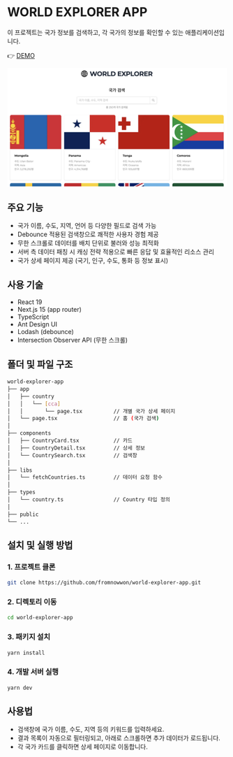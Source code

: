# WORLD EXPLORER APP

이 프로젝트는 국가 정보를 검색하고, 각 국가의 정보를 확인할 수 있는 애플리케이션입니다.

👉 [DEMO](https://world-explorer-app-ochre.vercel.app/)

![미리보기](./public/demo.png)

## 주요 기능

- 국가 이름, 수도, 지역, 언어 등 다양한 필드로 검색 가능
- Debounce 적용된 검색창으로 쾌적한 사용자 경험 제공
- 무한 스크롤로 데이터를 배치 단위로 불러와 성능 최적화
- 서버 측 데이터 패칭 시 캐싱 전략 적용으로 빠른 응답 및 효율적인 리소스 관리
- 국가 상세 페이지 제공 (국기, 인구, 수도, 통화 등 정보 표시)

## 사용 기술

- React 19
- Next.js 15 (app router)
- TypeScript
- Ant Design UI
- Lodash (debounce)
- Intersection Observer API (무한 스크롤)

## 폴더 및 파일 구조

```bash
world-explorer-app
├── app
│   ├── country
│   │   └── [cca]
│   │       └── page.tsx          // 개별 국가 상세 페이지
│   └── page.tsx                  // 홈 (국가 검색)
│
├── components
│   ├── CountryCard.tsx           // 카드
│   ├── CountryDetail.tsx         // 상세 정보
│   └── CountrySearch.tsx         // 검색창
│
├── libs
│   └── fetchCountries.ts         // 데이터 요청 함수
│
├── types
│   └── country.ts                // Country 타입 정의
│
├── public
└── ...
```

## 설치 및 실행 방법

### 1. 프로젝트 클론

```bash
git clone https://github.com/fromnowwon/world-explorer-app.git
```

### 2. 디렉토리 이동

```bash
cd world-explorer-app
```

### 3. 패키지 설치

```bash
yarn install
```

### 4. 개발 서버 실행

```bash
yarn dev
```

## 사용법

- 검색창에 국가 이름, 수도, 지역 등의 키워드를 입력하세요.
- 결과 목록이 자동으로 필터링되고, 아래로 스크롤하면 추가 데이터가 로드됩니다.
- 각 국가 카드를 클릭하면 상세 페이지로 이동합니다.
